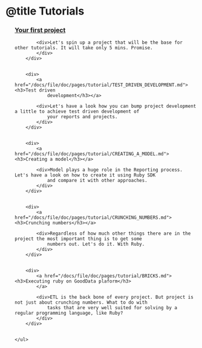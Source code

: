 # @title Tutorials

<div class="container-narrow">
    <ul class="posts">
        <div>
            <a href="/docs/file/doc/pages/tutorial/YOUR_FIRST_PROJECT.md"><h3>Your first project</h3></a>

            <div>Let's spin up a project that will be the base for other tutorials. It will take only 5 mins. Promise.
            </div>
        </div>


        <div>
            <a href="/docs/file/doc/pages/tutorial/TEST_DRIVEN_DEVELOPMENT.md"><h3>Test driven
                development</h3></a>

            <div>Let's have a look how you can bump project development a little to achieve test driven development of
                your reports and projects.
            </div>
        </div>


        <div>
            <a href="/docs/file/doc/pages/tutorial/CREATING_A_MODEL.md"><h3>Creating a model</h3></a>

            <div>Model plays a huge role in the Reporting process. Let's have a look on how to create it using Ruby SDK
                and compare it with other approaches.
            </div>
        </div>


        <div>
            <a href="/docs/file/doc/pages/tutorial/CRUNCHING_NUMBERS.md"><h3>Crunching numbers</h3></a>

            <div>Regardless of how much other things there are in the project the most important thing is to get some
                numbers out. Let's do it. With Ruby.
            </div>
        </div>


        <div>
            <a href="/docs/file/doc/pages/tutorial/BRICKS.md"><h3>Executing ruby on GoodData plaform</h3>
            </a>

            <div>ETL is the back bone of every project. But project is not just about crunching numbers. What to do with
                tasks that are very well suited for solving by a regular programming language, like Ruby?
            </div>
        </div>


    </ul>
</div>
